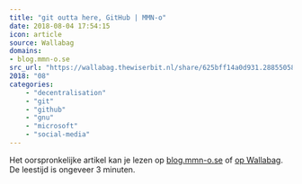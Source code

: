 ```yaml
---
title: "git outta here, GitHub | MMN-o"
date: 2018-08-04 17:54:15
icon: article
source: Wallabag
domains:
- blog.mmn-o.se
src_url: "https://wallabag.thewiserbit.nl/share/625bff14a0d931.28855058"
2018: "08"
categories:
    - "decentralisation"
    - "git"
    - "github"
    - "gnu"
    - "microsoft"
    - "social-media"
---
```

Het oorspronkelijke artikel kan je lezen op [blog.mmn-o.se](https://blog.mmn-o.se/2016/01/15/git-outta-here-github/) of [op Wallabag](https://wallabag.thewiserbit.nl/share/625bff14a0d931.28855058). De leestijd is ongeveer 3 minuten.